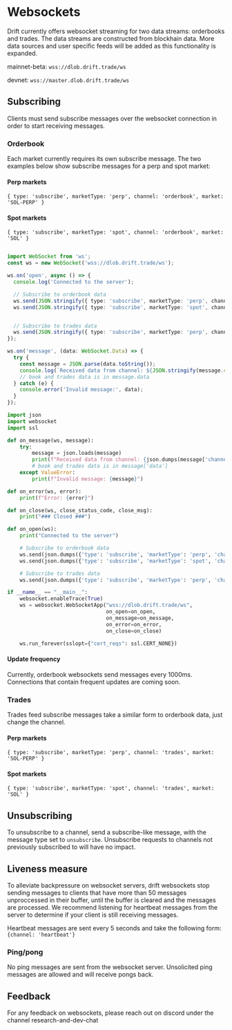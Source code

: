 # Websockets

Drift currently offers websocket streaming for two data streams: orderbooks and trades. The data streams are constructed from blockhain data. More data sources and user specific feeds will be added as this functionality is expanded.

mainnet-beta: `wss://dlob.drift.trade/ws`

devnet: `wss://master.dlob.drift.trade/ws`

## Subscribing

Clients must send subscribe messages over the websocket connection in order to start receiving messages.

### Orderbook

Each market currently requires its own subscribe message. The two examples below show subscribe messages for a perp and spot market:

#### Perp markets
`
{
  type: 'subscribe',
  marketType: 'perp',
  channel: 'orderbook',
  market: 'SOL-PERP'
}
`

#### Spot markets
`
{
  type: 'subscribe',
  marketType: 'spot',
  channel: 'orderbook',
  market: 'SOL'
}
`

```typescript

import WebSocket from 'ws';
const ws = new WebSocket('wss://dlob.drift.trade/ws');

ws.on('open', async () => {
  console.log('Connected to the server');

  // Subscribe to orderbook data
  ws.send(JSON.stringify({ type: 'subscribe', marketType: 'perp', channel: 'orderbook', market: 'SOL-PERP' }));  
  ws.send(JSON.stringify({ type: 'subscribe', marketType: 'spot', channel: 'orderbook', market: 'SOL' }));


  // Subscribe to trades data
  ws.send(JSON.stringify({ type: 'subscribe', marketType: 'perp', channel: 'trades', market: 'SOL-PERP' }));  
});

ws.on('message', (data: WebSocket.Data) => {
  try {
    const message = JSON.parse(data.toString());
    console.log(`Received data from channel: ${JSON.stringify(message.channel)}`);
    // book and trades data is in message.data
  } catch (e) {
    console.error('Invalid message:', data);
  }
});

```

```python 
import json
import websocket
import ssl

def on_message(ws, message):
    try:
        message = json.loads(message)
        print(f"Received data from channel: {json.dumps(message['channel'])}")
        # book and trades data is in message['data']
    except ValueError:
        print(f"Invalid message: {message}")

def on_error(ws, error):
    print(f"Error: {error}")

def on_close(ws, close_status_code, close_msg):
    print("### Closed ###")

def on_open(ws):
    print("Connected to the server")

    # Subscribe to orderbook data
    ws.send(json.dumps({'type': 'subscribe', 'marketType': 'perp', 'channel': 'orderbook', 'market': 'SOL-PERP'}))
    ws.send(json.dumps({'type': 'subscribe', 'marketType': 'spot', 'channel': 'orderbook', 'market': 'SOL'}))

    # Subscribe to trades data
    ws.send(json.dumps({'type': 'subscribe', 'marketType': 'perp', 'channel': 'trades', 'market': 'SOL-PERP'}))

if __name__ == "__main__":
    websocket.enableTrace(True)
    ws = websocket.WebSocketApp("wss://dlob.drift.trade/ws",
                                on_open=on_open,
                                on_message=on_message,
                                on_error=on_error,
                                on_close=on_close)

    ws.run_forever(sslopt={"cert_reqs": ssl.CERT_NONE})
```

#### Update frequency

Currently, orderbook websockets send messages every 1000ms. Connections that contain frequent updates are coming soon.

### Trades

Trades feed subscribe messages take a similar form to orderbook data, just change the channel.

#### Perp markets
`
{
  type: 'subscribe',
  marketType: 'perp',
  channel: 'trades',
  market: 'SOL-PERP'
}
`

#### Spot markets
`
{
  type: 'subscribe',
  marketType: 'spot',
  channel: 'trades',
  market: 'SOL'
}
`

## Unsubscribing

To unsubscribe to a channel, send a subscribe-like message, with the message type set to `unsubscribe`. Unsubscribe requests to channels not previously subscribed to will have no impact.

## Liveness measure

To alleviate backpressure on websocket servers, drift websockets stop sending messages to clients that have more than 50 messages unproccessed in their buffer, until the buffer is cleared and the messages are processed. We recommend listening for heartbeat messages from the server to determine if your client is still receiving messages. 

Heartbeat messages are sent every 5 seconds and take the following form:
`
  {channel: 'heartbeat'}
`

### Ping/pong

No ping messages are sent from the websocket server. Unsolicited ping messages are allowed and will receive pongs back.

## Feedback

For any feedback on websockets, please reach out on discord under the channel research-and-dev-chat